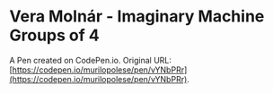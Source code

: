 # Vera Molnár - Imaginary Machine Groups of 4

A Pen created on CodePen.io. Original URL: [https://codepen.io/murilopolese/pen/vYNbPRr](https://codepen.io/murilopolese/pen/vYNbPRr).


